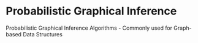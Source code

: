 # Probabilistic Graphical Inference
Probabilistic Graphical Inference Algorithms - Commonly used for Graph-based Data Structures
